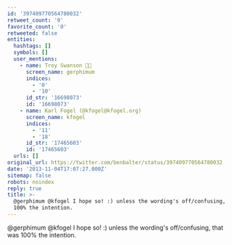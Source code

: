 ```yaml
---
id: '397409770564780032'
retweet_count: '0'
favorite_count: '0'
retweeted: false
entities:
  hashtags: []
  symbols: []
  user_mentions:
    - name: Troy Swanson 🏳️‍🌈
      screen_name: gerphimum
      indices:
        - '0'
        - '10'
      id_str: '16698073'
      id: '16698073'
    - name: Karl Fogel (@kfogel@kfogel.org)
      screen_name: kfogel
      indices:
        - '11'
        - '18'
      id_str: '17465603'
      id: '17465603'
  urls: []
original_url: https://twitter.com/benbalter/status/397409770564780032
date: '2013-11-04T17:07:27.000Z'
sitemap: false
robots: noindex
reply: true
title: >-
  @gerphimum @kfogel I hope so! :) unless the wording's off/confusing, that was
  100% the intention.
---
```


@gerphimum @kfogel I hope so! :) unless the wording's off/confusing, that was 100% the intention.